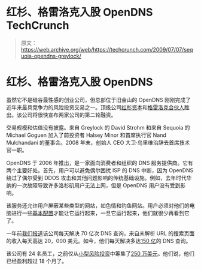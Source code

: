 # 红杉、格雷洛克入股 OpenDNS TechCrunch

> 原文：<https://web.archive.org/web/https://techcrunch.com/2009/07/07/sequoia-opendns-greylock/>

# 红杉、格雷洛克入股 OpenDNS

虽然它不是硅谷最性感的创业公司，但总部位于旧金山的 OpenDNS 刚刚完成了近年来最具竞争力的风险投资交易之一。顶级公司[红杉资本](https://web.archive.org/web/20221209014636/http://www.crunchbase.com/search?query=sequoia+capital)和[格雷洛克合伙人](https://web.archive.org/web/20221209014636/http://www.crunchbase.com/financial-organization/greylock)胜出。该公司将很快宣布两家公司的第二轮融资。

交易规模和估值没有披露。来自 Greylock 的 David Strohm 和来自 Sequoia 的 Michael Goguen 加入了前投资者 Halsey Minor 和首席执行官 Nand Mulchandani 的董事会。2008 年末，创始人 CEO 大卫·乌里维治辞去首席技术官一职。

OpenDNS 于 2006 年推出，是一家面向消费者和组织的 DNS 服务提供商。它有两个主要好处。首先，用户可以避免偶尔困扰 ISP 的 DNS 中断，因为 OpenDNS 绕过了偶尔受到 DDOS 攻击和其他问题影响的传统基础设施。例如，去年时代华纳的一次故障导致许多洛杉矶用户无法上网，但是 OpenDNS 用户没有受到影响。

该服务还允许用户屏蔽某些类型的网站，如色情和钓鱼网站。用户必须对他们的电脑进行一些[基本配置](https://web.archive.org/web/20221209014636/https://www.opendns.com/start)才能让它运行起来，一旦它运行起来，他们就很少再看到它了。

一年前[我们报道](https://web.archive.org/web/20221209014636/http://www.beta.techcrunch.com/2008/07/20/opendns-makes-20kday-filtering-phishing-and-porn-sites/)该公司每天解决 70 亿次 DNS 查询，来自未解析 URL 的搜索页面的收入每天高达 20，000 美元。如今，他们每天解决多达[150 亿](https://web.archive.org/web/20221209014636/http://system.opendns.com/)的 DNS 查询。

该公司有 24 名员工，之前仅从[小型风险投资](https://web.archive.org/web/20221209014636/http://www.crunchbase.com/financial-organization/minor-ventures)中筹集了[250 万美元](https://web.archive.org/web/20221209014636/http://www.crunchbase.com/company/opendns)。他们说，他们已经盈利超过 18 个月了。